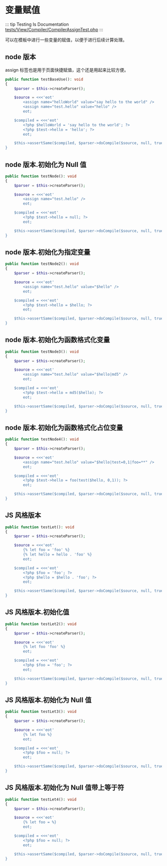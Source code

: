 # 变量赋值

::: tip Testing Is Documentation
[tests/View/Compiler/CompilerAssignTest.php](https://github.com/hunzhiwange/framework/blob/master/tests/View/Compiler/CompilerAssignTest.php)
:::
    
可以在模板中进行一些变量的赋值，以便于进行后续计算处理。

## node 版本

assign 标签也是用于页面快捷赋值，这个还是用起来比较方便。

``` php
public function testBaseUse(): void
{
    $parser = $this->createParser();

    $source = <<<'eot'
        <assign name="helloWorld" value="say hello to the world" />
        <assign name="test.hello" value="hello" />
        eot;

    $compiled = <<<'eot'
        <?php $helloWorld = 'say hello to the world'; ?>
        <?php $test->hello = 'hello'; ?>
        eot;

    $this->assertSame($compiled, $parser->doCompile($source, null, true));
}
```
    
## node 版本.初始化为 Null 值

``` php
public function testNode(): void
{
    $parser = $this->createParser();

    $source = <<<'eot'
        <assign name="test.hello" />
        eot;

    $compiled = <<<'eot'
        <?php $test->hello = null; ?>
        eot;

    $this->assertSame($compiled, $parser->doCompile($source, null, true));
}
```
    
## node 版本.初始化为指定变量

``` php
public function testNode2(): void
{
    $parser = $this->createParser();

    $source = <<<'eot'
        <assign name="test.hello" value="$hello" />
        eot;

    $compiled = <<<'eot'
        <?php $test->hello = $hello; ?>
        eot;

    $this->assertSame($compiled, $parser->doCompile($source, null, true));
}
```
    
## node 版本.初始化为函数格式化变量

``` php
public function testNode3(): void
{
    $parser = $this->createParser();

    $source = <<<'eot'
        <assign name="test.hello" value="$hello|md5" />
        eot;

    $compiled = <<<'eot'
        <?php $test->hello = md5($hello); ?>
        eot;

    $this->assertSame($compiled, $parser->doCompile($source, null, true));
}
```
    
## node 版本.初始化为函数格式化占位变量

``` php
public function testNode4(): void
{
    $parser = $this->createParser();

    $source = <<<'eot'
        <assign name="test.hello" value="$hello|test=0,1|foo=**" />
        eot;

    $compiled = <<<'eot'
        <?php $test->hello = foo(test($hello, 0,1)); ?>
        eot;

    $this->assertSame($compiled, $parser->doCompile($source, null, true));
}
```
    
## JS 风格版本

``` php
public function testLet(): void
{
    $parser = $this->createParser();

    $source = <<<'eot'
        {% let foo = 'foo' %}
        {% let hello = hello . 'foo' %}
        eot;

    $compiled = <<<'eot'
        <?php $foo = 'foo'; ?>
        <?php $hello = $hello . 'foo'; ?>
        eot;

    $this->assertSame($compiled, $parser->doCompile($source, null, true));
}
```
    
## JS 风格版本.初始化值

``` php
public function testLet2(): void
{
    $parser = $this->createParser();

    $source = <<<'eot'
        {% let foo 'foo' %}
        eot;

    $compiled = <<<'eot'
        <?php $foo = 'foo'; ?>
        eot;

    $this->assertSame($compiled, $parser->doCompile($source, null, true));
}
```
    
## JS 风格版本.初始化为 Null 值

``` php
public function testLet3(): void
{
    $parser = $this->createParser();

    $source = <<<'eot'
        {% let foo %}
        eot;

    $compiled = <<<'eot'
        <?php $foo = null; ?>
        eot;

    $this->assertSame($compiled, $parser->doCompile($source, null, true));
}
```
    
## JS 风格版本.初始化为 Null 值带上等于符

``` php
public function testLet4(): void
{
    $parser = $this->createParser();

    $source = <<<'eot'
        {% let foo = %}
        eot;

    $compiled = <<<'eot'
        <?php $foo = null; ?>
        eot;

    $this->assertSame($compiled, $parser->doCompile($source, null, true));
}
```